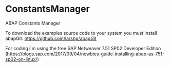# ConstantsManager
ABAP Constants Manager

To download the examples source code to your system you must install abapGit: https://github.com/larshp/abapGit

For coding i'm using the free SAP Netweaver 7.51 SP02 Developer Edition (https://blogs.sap.com/2017/09/04/newbies-guide-installing-abap-as-751-sp02-on-linux/)
